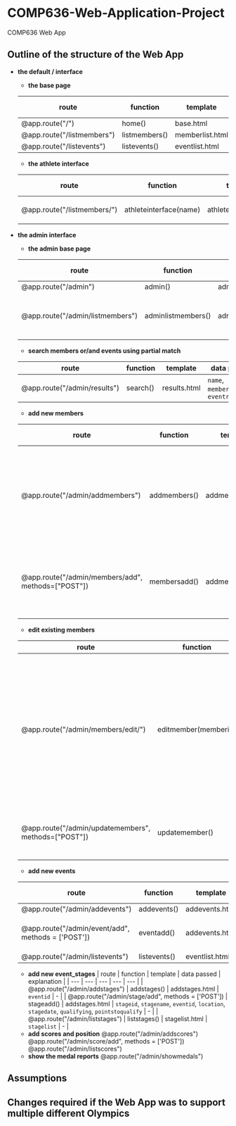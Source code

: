 # COMP636-Web-Application-Project
COMP636 Web App

## Outline of the structure of the Web App

- **the default / interface**
  - **the base page**
  
  | route | function | template | data passed | explanation |
  | --- | --- | --- | --- | --- |
  | @app.route("/") | home() | base.html | none | - |
  | @app.route("/listmembers") | listmembers() | memberlist.html | `memberlist` | - |
  | @app.route("/listevents") | listevents() | eventlist.html | `eventlist` | - |
  - **the athlete interface**
  
  | route | function | template | data passed | explanation |
  | --- | --- | --- | --- | --- |
  | @app.route("/listmembers/<name>") | athleteinterface(name) | athleteinterface.html | `name`, `athleteinfo`, `eventinfo` | - | 
- **the admin interface**
  - **the admin base page**
  
  | route | function | template | data passed | explanation |
  | --- | --- | --- | --- | --- |
  | @app.route("/admin") | admin() | admin.html | none | - |
  | @app.route("/admin/listmembers") | adminlistmembers() | adminmemberlist.html | `memberlist` | display the most recently updated member list |
  - **search members or/and events using partial match**
  
  | route | function | template | data passed | explanation |
  | --- | --- | --- | --- | --- |
  | @app.route("/admin/results") | search()| results.html| `name`, `memberresults`, `eventresults` | - |
  - **add new members**
  
  | route | function | template | data passed | explanation |
  | --- | --- | --- | --- | --- |
  | @app.route("/admin/addmembers") | addmembers() | addmembers.html | `teamid` | addmembers() pass the available team id in database (`teamid`) to addmembers.html to display the form with limited team id choice for users to input the data | 
  | @app.route("/admin/members/add", methods=["POST"]) | membersadd() | addmembers.html | `memberid`, `teamid`, `firstname`, `lastname`, `city`, `birthdate` | admembers.html pass the input data to membersadd(), membersadd() then insert the data into database |
  - **edit existing members**
  
  | route | function | template | data passed | explanation |
  | --- | --- | --- | --- | --- |
  | @app.route("/admin/members/edit/<memberid>") | editmember(memberid) | editmember.html | `membertoedit`, `teamid` |   adminmemberlist.html or results.html pass the `memberid` to editmember(memberid) to locate the member to edit; editmember(memberid) finds the member data with the same member id from database and the available team id list and pass them to editmember.html which could display the form with the member information for user to edit|
  | @app.route("/admin/updatemembers", methods=["POST"]) | updatemember() | editmember.html | `memberid`, `teamid`, `firstname`, `lastname`, `city`, `birthdate` | editmember.html pass the edited data to updatemember() which update the database | 
  - **add new events**
  
  | route | function | template | data passed | explanation |
  | --- | --- | --- | --- | --- |
  | @app.route("/admin/addevents") | addevents() | addevents.html | teamid | - |
  | @app.route("/admin/event/add", methods = ['POST']) | eventadd() | addevents.html | `eventid`, `eventname`, `sport`, `teamid` | - |
  | @app.route("/admin/listevents") | listevents() | eventlist.html | `eventlist` | - |
 
  - **add new event_stages**
  | route | function | template | data passed | explanation |
  | --- | --- | --- | --- | --- |
  | @app.route("/admin/addstages") | addstages() | addstages.html | `eventid` | - |
  | @app.route("/admin/stage/add", methods = ['POST']) | stageadd() | addstages.html | `stageid`, `stagename`, `eventid`, `location`, `stagedate`, `qualifying`, `pointstoqualify` | - |
  | @app.route("/admin/liststages") | liststages() | stagelist.html | `stagelist` | - |
  - **add scores and position**
  @app.route("/admin/addscores")
  @app.route("/admin/score/add", methods = ['POST'])
  @app.route("/admin/listscores")
  - **show the medal reports**
  @app.route("/admin/showmedals")


## Assumptions


## Changes required if the Web App was to support multiple different Olympics
